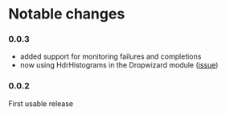 # Notable changes

### 0.0.3
- added support for monitoring failures and completions
- now using HdrHistograms in the Dropwizard module ([issue](https://github.com/svezfaz/akka-stream-checkpoint/issues/8))

### 0.0.2
First usable release
